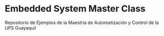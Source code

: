 # Embedded System Master Class
Repositorio de Ejemplos de la Maestria de Automatización y Control de la UPS Guayaquil
